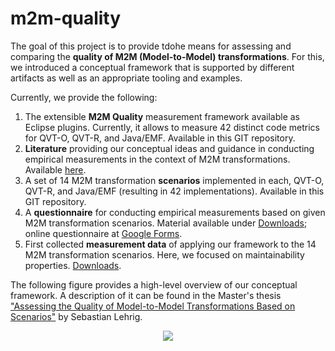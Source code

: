 # m2m-quality

The goal of this project is to provide tdohe means for assessing and comparing the **quality of M2M (Model-to-Model) transformations**. For this, we introduced a conceptual framework that is supported by different artifacts as well as an appropriate tooling and examples.

Currently, we provide the following:
  1. The extensible **M2M Quality** measurement framework available as Eclipse plugins. Currently, it allows to measure 42 distinct code metrics for QVT-O, QVT-R, and Java/EMF. Available in this GIT repository.
  1. **Literature** providing our conceptual ideas and guidance in conducting empirical measurements in the context of M2M transformations. Available [here](http://www.hni.uni-paderborn.de/en/publications/publikationen/?tx_hnippview_pi1%5Bpublikation%5D=6924).
  1. A set of 14 M2M transformation **scenarios** implemented in each, QVT-O, QVT-R, and Java/EMF (resulting in 42 implementations). Available in this GIT repository.
  1. A **questionnaire** for conducting empirical measurements based on given M2M transformation scenarios. Material available under [Downloads](https://github.com/lehrig/m2m-quality/tree/master/Downloads); online questionnaire at [Google Forms](https://docs.google.com/spreadsheet/viewform?formkey=dDF3X0phQk9BWjVOenZuWlhYb1k0QlE6MQ).
  1. First collected **measurement data** of applying our framework to the 14 M2M transformation scenarios. Here, we focused on maintainability properties. [Downloads](https://github.com/lehrig/m2m-quality/tree/master/Downloads).

The following figure provides a high-level overview of our conceptual framework. A description of it can be found in the Master's thesis ["Assessing the Quality of Model-to-Model Transformations Based on Scenarios"](http://www.hni.uni-paderborn.de/en/publications/publikationen/?tx_hnippview_pi1%5Bpublikation%5D=6924) by Sebastian Lehrig.

<p align='center'>
<img src='https://github.com/lehrig/m2m-quality/tree/master/Downloads/M2MQuality.png' />
</p>
